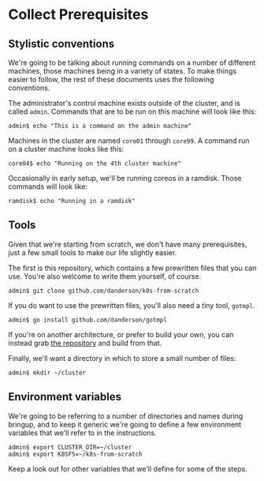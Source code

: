 # Collect Prerequisites

## Stylistic conventions

We're going to be talking about running commands on a number of
different machines, those machines being in a variety of states. To
make things easier to follow, the rest of these documents uses the
following conventions.

The administrator's control machine exists outside of the cluster, and
is called `admin`. Commands that are to be run on this machine will
look like this:

```console
admin$ echo "This is a command on the admin machine"
```

Machines in the cluster are named `core01` through `core99`. A command
run on a cluster machine looks like this:

```console
core04$ echo "Running on the 4th cluster machine"
```

Occasionally in early setup, we'll be running coreos in a
ramdisk. Those commands will look like:

```console
ramdisk$ echo "Running in a ramdisk"
```

## Tools

Given that we're starting from scratch, we don't have many
prerequisites, just a few small tools to make our life slightly
easier.

The first is this repository, which contains a few prewritten files
that you can use. You're also welcome to write them yourself, of
course.

```console
admin$ git clone github.com/danderson/k8s-from-scratch
```

If you do want to use the prewritten files, you'll also need a tiny tool, `gotmpl`.

```console
admin$ go install github.com/danderson/gotmpl
```

If you're on another architecture, or prefer to build your own, you
can instead grab [the repository](https://github.com/danderson/gotmpl)
and build from that.

Finally, we'll want a directory in which to store a small number of files:

```console
admin$ mkdir ~/cluster
```

## Environment variables

We're going to be referring to a number of directories and names
during bringup, and to keep it generic we're going to define a few
environment variables that we'll refer to in the instructions.

```console
admin$ export CLUSTER_DIR=~/cluster
admin$ export K8SFS=~/k8s-from-scratch
```

Keep a look out for other variables that we'll define for some of the
steps.

